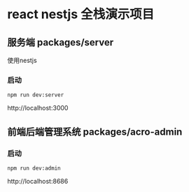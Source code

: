 # react  nestjs 全栈演示项目
## 服务端 packages/server
使用nestjs
### 启动
```
npm run dev:server
```
http://localhost:3000 
## 前端后端管理系统 packages/acro-admin
### 启动
```
npm run dev:admin
```
http://localhost:8686